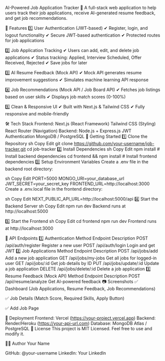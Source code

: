 AI-Powered Job Application Tracker 🚀
A full-stack web application to help users track their job applications, receive AI-generated resume feedback, and get job recommendations.

📌 Features
1️⃣ User Authentication (JWT-based)
✔ Register, login, and logout functionality
✔ Secure JWT-based authentication
✔ Protected routes for job applications

2️⃣ Job Application Tracking
✔ Users can add, edit, and delete job applications
✔ Status tracking: Applied, Interview Scheduled, Offer Received, Rejected
✔ Save jobs for later

3️⃣ AI Resume Feedback (Mock API)
✔ Mock API generates resume improvement suggestions
✔ Simulates machine learning API response

4️⃣ Job Recommendations (Mock API / Job Board API)
✔ Fetches job listings based on user skills
✔ Displays job match scores (0-100%)

5️⃣ Clean & Responsive UI
✔ Built with Next.js & Tailwind CSS
✔ Fully responsive and mobile-friendly

🛠️ Tech Stack
Frontend:
Next.js (React Framework)
Tailwind CSS (Styling)
React Router (Navigation)
Backend:
Node.js + Express.js
JWT Authentication
MongoDB / PostgreSQL
🚀 Getting Started
1️⃣ Clone the Repository
sh
Copy
Edit
git clone https://github.com/your-username/job-tracker.git
cd job-tracker
2️⃣ Install Dependencies
sh
Copy
Edit
npm install  # Install backend dependencies
cd frontend && npm install  # Install frontend dependencies
3️⃣ Setup Environment Variables
Create a .env file in the backend root directory:

sh
Copy
Edit
PORT=5000
MONGO_URI=your_database_url
JWT_SECRET=your_secret_key
FRONTEND_URL=http://localhost:3000
Create a .env.local file in the frontend directory:

sh
Copy
Edit
NEXT_PUBLIC_API_URL=http://localhost:5000/api
4️⃣ Start the Backend Server
sh
Copy
Edit
npm run dev
Backend runs at http://localhost:5000

5️⃣ Start the Frontend
sh
Copy
Edit
cd frontend
npm run dev
Frontend runs at http://localhost:3000

📌 API Endpoints
1️⃣ Authentication
Method	Endpoint	Description
POST	/api/auth/register	Register a new user
POST	/api/auth/login	Login and get JWT
2️⃣ Job Applications
Method	Endpoint	Description
POST	/api/jobs/add	Add a new job application
GET	/api/jobs/my-jobs	Get all jobs for logged-in user
GET	/api/jobs/:id	Get job details by ID
PUT	/api/jobs/update/:id	Update a job application
DELETE	/api/jobs/delete/:id	Delete a job application
3️⃣ Resume Feedback (Mock API)
Method	Endpoint	Description
POST	/api/resume/analyze	Get AI-powered feedback
📷 Screenshots
✅ Dashboard (Job Applications, Resume Feedback, Job Recommendations)

✅ Job Details (Match Score, Required Skills, Apply Button)

✅ Add Job Page

🚀 Deployment
Frontend: Vercel (https://your-project.vercel.app)
Backend: Render/Heroku (https://your-api-url.com)
Database: MongoDB Atlas / PostgreSQL
📜 License
This project is MIT Licensed. Feel free to use and modify it.

👨‍💻 Author
Your Name

GitHub: @your-username
LinkedIn: Your LinkedIn